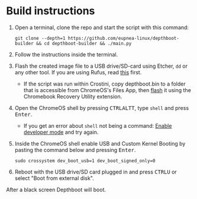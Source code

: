 # Build instructions

1. Open a terminal, clone the repo and start the script with this command:
    ```shell
    git clone --depth=1 https://github.com/eupnea-linux/depthboot-builder && cd depthboot-builder && ./main.py
    ```
2. Follow the instructions inside the terminal.

3. Flash the created image file to a USB drive/SD-card using Etcher, ``dd`` or any other tool. If you are using Rufus,
   read [this](/docs/extra/rufus) first.
    - If the script was run within Crostini, copy depthboot.bin to a folder that is accessible from ChromeOS's Files
      App, then [flash](https://www.virtuallypotato.com/burn-an-iso-to-usb-with-the-chromebook-recovery-utility/) it
      using the Chromebook Recovery Utility extension.

4. Open the ChromeOS shell by pressing <kbd>CTRL</kbd><kbd>ALT</kbd><kbd>T</kbd>, type `shell` and press <kbd>
   Enter</kbd>.
    - If you get an error about `shell` not being a command:
      [Enable developer mode](https://www.androidauthority.com/how-to-enable-developer-mode-on-a-chromebook-906688/) and
      try again.

5. Inside the ChromeOS shell enable USB and Custom Kernel Booting by pasting the command below and pressing <kbd>
   Enter</kbd>.
    ```shell
    sudo crossystem dev_boot_usb=1 dev_boot_signed_only=0
    ```

6. Reboot with the USB drive/SD card plugged in and press <kbd>CTRL</kbd><kbd>U</kbd> or select "Boot from external
   disk".

After a black screen Depthboot will boot.
